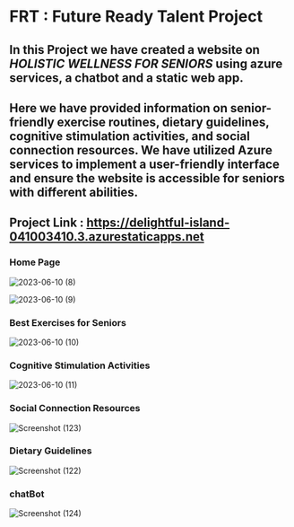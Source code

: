 # FRT : Future Ready Talent Project

In this Project we have created a website on *HOLISTIC WELLNESS FOR SENIORS* using azure services, a chatbot and a static web app.
---
Here we have provided information on senior-friendly exercise routines, dietary guidelines, cognitive stimulation activities, and social connection resources. We have utilized Azure services to implement a user-friendly interface and ensure the website is accessible for seniors with different abilities.
---
## Project Link :  https://delightful-island-041003410.3.azurestaticapps.net

### Home Page 

![2023-06-10 (8)](https://github.com/20A31A0585/FRT_Project/assets/109898908/451c8c82-1010-4b34-8c9f-8b36b3b95e3f)

![2023-06-10 (9)](https://github.com/20A31A0585/FRT_Project/assets/109898908/89f51b85-93f1-4d9b-be82-7988fd34b350)

### Best Exercises for Seniors

![2023-06-10 (10)](https://github.com/20A31A0585/FRT_Project/assets/109898908/991c2906-3de1-4c68-8a0f-c861c88a0739)

### Cognitive Stimulation Activities

![2023-06-10 (11)](https://github.com/20A31A0585/FRT_Project/assets/109898908/7965f7aa-d956-4e35-8533-83825d2be97d)

### Social Connection Resources

![Screenshot (123)](https://github.com/20A31A0585/FRT_Project/assets/109906715/eb29ac0f-2f81-4422-bb19-d8e527f6e1d8)

### Dietary Guidelines 

![Screenshot (122)](https://github.com/20A31A0585/FRT_Project/assets/109906715/7c64edae-fa02-4cfa-822b-a8ef0b5a31d1)

### chatBot 

![Screenshot (124)](https://github.com/20A31A0585/FRT_Project/assets/109906715/1bce29b7-96fa-42a6-89c9-7bb8c52c2867)

